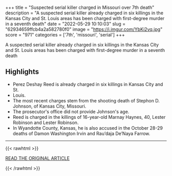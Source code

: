 +++
title = "Suspected serial killer charged in Missouri over 7th death"
description = "A suspected serial killer already charged in six killings in the Kansas City and St. Louis areas has been charged with first-degree murder in a seventh death"
date = "2022-05-29 10:10:03"
slug = "62934659ffcb4a2a582780f0"
image = "https://i.imgur.com/YbKi2vq.jpg"
score = "971"
categories = ['7th', 'missouri', 'serial']
+++

A suspected serial killer already charged in six killings in the Kansas City and St. Louis areas has been charged with first-degree murder in a seventh death

## Highlights

- Perez Deshay Reed is already charged in six killings in Kansas City and St.
- Louis.
- The most recent charges stem from the shooting death of Stephon D. Johnson, of Kansas City, Missouri.
- The prosecutor's office did not provide Johnson's age.
- Reed is charged in the killings of 16-year-old Marnay Haynes, 40, Lester Robinson and Lester Robinson.
- In Wyandotte County, Kansas, he is also accused in the October 28-29 deaths of Damon Washington Irvin and Rau’daja De’Naya Farrow.

---

{{< rawhtml >}}
  <p class="article-category">
    <a target="_blank" href="https://abcnews.go.com/amp/US/wireStory/suspected-serial-killer-charged-missouri-7th-death-85042103">READ THE ORIGINAL ARTICLE</a>
  </p>
{{< /rawhtml >}}
